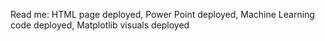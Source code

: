 Read me:
HTML page deployed,
Power Point deployed,
Machine Learning code deployed,
Matplotlib visuals deployed
